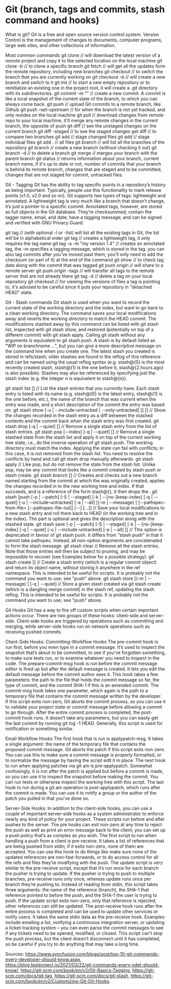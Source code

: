 # Git (branch, tags and commits, stash command and hooks)

What is git?
Git is a free and open source version control system. Version Control is the management of changes to documents, computer programs, large web sites, and other collections of information. 

Most common commands
git clone <repository url> // will download the latest version of a remote project and copy it to the selected location on the local machine
git clone <repository url> -b <branch name> // to clone a specific branch
git fetch // will get all the updates form the remote repository, including new branches
git checkout <branch name> // to switch the branch that you are currently working on
git checkout -b <branch name> // will create a new branch and switch to it
git init <repository name> // to start a new empty repository or to reinitialize an existing one in the project root, it will create a .git directory with its subdirectories. 
git commit -m "<commit message>" // create a new commit. A commit is like a local snapshot of the current state of the branch, to which you can always come back. 
git push // upload Git commits to a remote branch, like Github
git push –set-upstream <remote branch> <branch name> // for when the branch is not yet tracked, and only resides on the local machine
git pull // download changes from remote repo to your local machine, it'll merge any remote changes in the current branch, the opposite of push
git diff // see the unstaged changes on the current branch
git diff -staged // to see the staged changes
get diff <branch1> <branch2> // to compare two branches
git add // stage changed files
git add <file path> // stage individual files
git add . // all files
git branch // will list all the branches of the repository
git branch <new branch> // create a new branch (without checking it out)
git branch -d <branch name> // to delete a branch
git merge <branch name> // merges your branch with the parent branch
git status // returns information about your branch, current branch name, if it's up to date or not, number of commits that your branch is behind its remote branch, changes that are staged and to be committed, changes that are not staged for commit, untracked files. 

Git - Tagging
Git has the ability to tag specific points in a repository’s history as being important. Typically, people use this functionality to mark release points (v1.0, v2.0 and so on).
Git supports two types of tags: lightweight and annotated. 
A lightweight tag is very much like a branch that doesn’t change, it’s just a pointer to a specific commit. 
Annotated tags, however, are stored as full objects in the Git database. They’re checksummed; contain the tagger name, email, and date; have a tagging message; and can be signed and verified with GNU Privacy Guard. 

git tag // (with optional -l or -list) will list all the existing tags in Git, the list will be in alphabetical order
git tag <tagname> // creates a lightweight tag, it only requires the tag name
git tag -a <tagname> -m "my version 1.4" // creates an annotated tag, the -m specifies a tagging message, which is stored in the tag. you can also tag commits after you've moved past them, you'll only need to add the checksum (or part of it) at the end of the command 
git show <tagname> // to check tag date along with the commit that was tagged
git push origin <tagname> // will share to a remote server
git push origin -tags // will transfer all tags to the remote server that are not already there
git tag -d <tagname> // delete a tag on your local repository
git checkout <tagname> // for viewing the versions of files a tag is pointing to, it's advised to be careful since it puts your repository in "detached HEAD" state.

Git - Stash commands
Git stash is used when you want to record the current state of the working directory and the index, but want to go back to a clean working directory. The command saves your local modifications away and reverts the working directory to match the HEAD commit.
The modifications stashed away by this command can be listed with git stash list, inspected with git stash show, and restored (potentially on top of a different commit) with git stash apply. Calling git stash without any arguments is equivalent to git stash push. A stash is by default listed as "WIP on branchname …​", but you can give a more descriptive message on the command line when you create one.
The latest stash you created is stored in refs/stash; older stashes are found in the reflog of this reference and can be named using the usual reflog syntax (e.g. stash@{0} is the most recently created stash, stash@{1} is the one before it, stash@{2.hours.ago} is also possible). Stashes may also be referenced by specifying just the stash index (e.g. the integer n is equivalent to stash@{n}).

git stash list [<log-options>] // List the stash entries that you currently have. Each stash entry is listed with its name (e.g. stash@{0} is the latest entry, stash@{1} is the one before, etc.), the name of the branch that was current when the entry was made, and a short description of the commit the entry was based on.
git stash show [-u | --include-untracked | --only-untracked] [<diff-options>] [<stash>]  // Show the changes recorded in the stash entry as a diff between the stashed contents and the commit back when the stash entry was first created.
git stash drop [-q | --quiet] [<stash>] // Remove a single stash entry from the list of stash entries.
git stash pop [--index] [-q | --quiet] [<stash>] // Remove a single stashed state from the stash list and apply it on top of the current working tree state, i.e., do the inverse operation of git stash push. The working directory must match the index. Applying the state can fail with conflicts; in this case, it is not removed from the stash list. You need to resolve the conflicts by hand and call git stash drop manually afterwards.
git stash apply // Like pop, but do not remove the state from the stash list. Unlike pop, <stash> may be any commit that looks like a commit created by stash push or stash create.
git stash branch <branchname> [<stash>] // Creates and checks out a new branch named <branchname> starting from the commit at which the <stash> was originally created, applies the changes recorded in <stash> to the new working tree and index. If that succeeds, and <stash> is a reference of the form stash@{<revision>}, it then drops the <stash>.
git stash [push [-p | --patch] [-S | --staged] [-k | --[no-]keep-index] [-q | --quiet]
	     [-u | --include-untracked] [-a | --all] [(-m | --message) <message>]
	     [--pathspec-from-file=<file> [--pathspec-file-nul]]
	     [--] [<pathspec>...​]] // Save your local modifications to a new stash entry and roll them back to HEAD (in the working tree and in the index). The <message> part is optional and gives the description along with the stashed state.
git stash save [-p | --patch] [-S | --staged] [-k | --[no-]keep-index] [-q | --quiet]
	     [-u | --include-untracked] [-a | --all] [<message>] // This option is deprecated in favour of git stash push. It differs from "stash push" in that it cannot take pathspec. Instead, all non-option arguments are concatenated to form the stash message.
git stash clear // Remove all the stash entries. Note that those entries will then be subject to pruning, and may be impossible to recover (see Examples below for a possible strategy).
git stash create [<message>] // Create a stash entry (which is a regular commit object) and return its object name, without storing it anywhere in the ref namespace. This is intended to be useful for scripts. It is probably not the command you want to use; see "push" above.
git stash store [(-m | --message) <message>] [-q | --quiet] <commit> // Store a given stash created via git stash create (which is a dangling merge commit) in the stash ref, updating the stash reflog. This is intended to be useful for scripts. It is probably not the command you want to use; see "push" above.


Git Hooks
Git has a way to fire off custom scripts when certain important actions occur. There are two groups of these hooks: client-side and server-side. Client-side hooks are triggered by operations such as committing and merging, while server-side hooks run on network operations such as receiving pushed commits. 

Client-Side Hooks:
Committing-Workflow Hooks 
The pre-commit hook is run first, before you even type in a commit message. It’s used to inspect the snapshot that’s about to be committed, to see if you’ve forgotten something, to make sure tests run, or to examine whatever you need to inspect in the code. 
The prepare-commit-msg hook is run before the commit message editor is fired up but after the default message is created. It lets you edit the default message before the commit author sees it. This hook takes a few parameters: the path to the file that holds the commit message so far, the type of commit, and the commit SHA-1 if this is an amended commit.
The commit-msg hook takes one parameter, which again is the path to a temporary file that contains the commit message written by the developer. If this script exits non-zero, Git aborts the commit process, so you can use it to validate your project state or commit message before allowing a commit to go through. 
After the entire commit process is completed, the post-commit hook runs. It doesn’t take any parameters, but you can easily get the last commit by running git log -1 HEAD. Generally, this script is used for notification or something similar.

Email Workflow Hooks
The first hook that is run is applypatch-msg. It takes a single argument: the name of the temporary file that contains the proposed commit message. Git aborts the patch if this script exits non-zero. You can use this to make sure a commit message is properly formatted, or to normalize the message by having the script edit it in place.
The next hook to run when applying patches via git am is pre-applypatch. Somewhat confusingly, it is run after the patch is applied but before a commit is made, so you can use it to inspect the snapshot before making the commit. You can run tests or otherwise inspect the working tree with this script.
The last hook to run during a git am operation is post-applypatch, which runs after the commit is made. You can use it to notify a group or the author of the patch you pulled in that you’ve done so. 

Server-Side Hooks:
In addition to the client-side hooks, you can use a couple of important server-side hooks as a system administrator to enforce nearly any kind of policy for your project. These scripts run before and after pushes to the server. The pre hooks can exit non-zero at any time to reject the push as well as print an error message back to the client; you can set up a push policy that’s as complex as you wish.
The first script to run when handling a push from a client is pre-receive. It takes a list of references that are being pushed from stdin; if it exits non-zero, none of them are accepted. You can use this hook to do things like make sure none of the updated references are non-fast-forwards, or to do access control for all the refs and files they’re modifying with the push.
The update script is very similar to the pre-receive script, except that it’s run once for each branch the pusher is trying to update. If the pusher is trying to push to multiple branches, pre-receive runs only once, whereas update runs once per branch they’re pushing to. Instead of reading from stdin, this script takes three arguments: the name of the reference (branch), the SHA-1 that reference pointed to before the push, and the SHA-1 the user is trying to push. If the update script exits non-zero, only that reference is rejected; other references can still be updated.
The post-receive hook runs after the entire process is completed and can be used to update other services or notify users. It takes the same stdin data as the pre-receive hook. Examples include emailing a list, notifying a continuous integration server, or updating a ticket-tracking system – you can even parse the commit messages to see if any tickets need to be opened, modified, or closed. This script can’t stop the push process, but the client doesn’t disconnect until it has completed, so be careful if you try to do anything that may take a long time.


Sources: https://www.syncfusion.com/blogs/post/top-10-git-commands-every-developer-should-know.aspx, https://blog.testproject.io/2021/03/22/git-commands-every-sdet-should-know/, https://git-scm.com/book/en/v2/Git-Basics-Tagging, https://git-scm.com/docs/git-tag, https://git-scm.com/docs/git-stash, https://git-scm.com/book/en/v2/Customizing-Git-Git-Hooks. 

